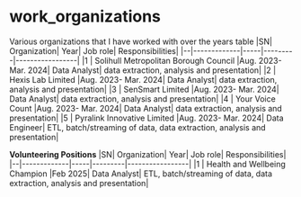 # work_organizations
Various organizations that I have worked with over the years
table 
|SN| Organization| Year| Job role| Responsibilities|
|--|-------------|-----|---------|-----------------|
|1 | Solihull  Metropolitan Borough Council  |Aug. 2023- Mar. 2024| Data Analyst| data extraction, analysis and presentation|
|2 | Hexis Lab Limited  |Aug. 2023- Mar. 2024| Data Analyst| data extraction, analysis and presentation|
|3 | SenSmart Limited  |Aug. 2023- Mar. 2024| Data Analyst| data extraction, analysis and presentation|
|4 | Your Voice Count  |Aug. 2023- Mar. 2024| Data Analyst| data extraction, analysis and presentation|
|5 | Pyralink Innovative Limited  |Aug. 2023- Mar. 2024| Data Engineer| ETL, batch/streaming of data, data extraction, analysis and presentation|

**Volunteering Positions**
|SN| Organization| Year| Job role| Responsibilities|
|--|-------------|-----|---------|-----------------|
|1 | Health and Wellbeing Champion |Feb 2025| Data Analyst| ETL, batch/streaming of data, data extraction, analysis and presentation|


